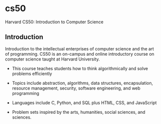 # cs50
Harvard CS50: Introduction to Computer Science

## Introduction 
Introduction to the intellectual enterprises of computer science and the art of programming. CS50 is an on-campus and online introductory course on computer science taught at Harvard University. 

- This course teaches students how to think algorithmically and solve problems efficiently

- Topics include abstraction, algorithms, data structures, encapsulation, resource management, security, software engineering, and web programming
- Languages include C, Python, and SQL plus HTML, CSS, and JavaScript
- Problem sets inspired by the arts, humanities, social sciences, and sciences.

